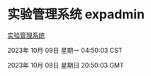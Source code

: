 # 实验管理系统 expadmin
[实验管理系统](http://:56808/expadmin-782313d2-e1b1-4ea7-932e-3a55e6a1a4d0/)

2023年 10月 09日 星期一 04:50:03 CST

2023年 10月 08日 星期日 20:50:03 GMT
